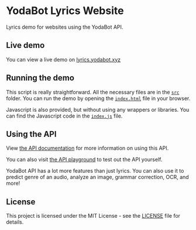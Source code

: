 # YodaBot Lyrics Website
Lyrics demo for websites using the YodaBot API.

## Live demo
You can view a live demo on [lyrics.yodabot.xyz](https://lyrics.yodabot.xyz)

## Running the demo
This script is really straightforward. All the necessary files are in the [`src`](/src) folder. You can run the demo by opening the [`index.html`](/src/index.html) file in your browser.

Javascript is also provided, but without using any wrappers or libraries. You can find the Javascript code in the [`index.js`](/src/index.js) file.

## Using the API
View [the API documentation](https://api.yodabot.xyz/docs) for more information on using this API.

You can also visit [the API playground](https://api.yodabot.xyz/playground) to test out the API yourself.

YodaBot API has a lot more features than just lyrics. You can also use it to predict genre of an audio, analyze an image, grammar correction, OCR, and more!

## License
This project is licensed under the MIT License - see the [LICENSE](/LICENSE) file for details.
